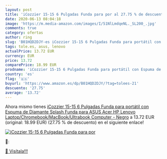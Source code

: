```yaml
---
layout: post
title: 'iCozzier 15-15 6 Pulgadas Funda para por al 27.75 % de descuento'
date: 2020-06-13 08:04:18
image: 'https://m.media-amazon.com/images/I/51NlLmdqeNL._SL200_.jpg'
comments: true
category: ofertas
author: ring
slug: 'B01HQD2DJY-es iCozzier 15-15 6 Pulgadas Funda para portátil con Espuma...'
tags: tole.es, asus, lenovo
actualPrice: 13.72 EUR
currency: EUR
price: 13.72
comparePrice: 18.99 EUR
prodname: 'iCozzier 15-15 6 Pulgadas Funda para portátil con Espuma de Diamante Splash Funda para ASUS Acer HP Lenovo Laptop/Chromebook/MacBook/Ultrabook Computer - Negro'
country: 'es'
flag: '🇪🇸'
buyurl: 'https://www.amazon.es/dp/B01HQD2DJY/?tag=tolees-21'
descuento: '27.75'
average: '13.72'
---
```


Ahora mismo tienes [iCozzier 15-15 6 Pulgadas Funda para portátil con Espuma de Diamante Splash Funda para ASUS Acer HP Lenovo Laptop/Chromebook/MacBook/Ultrabook Computer - Negro](https://www.amazon.es/dp/B01HQD2DJY/?tag=tolees-21) a 13.72 EUR (original: 18.99 EUR) (27.75 %  de descuento) en el siguiente enlace!

[![iCozzier 15-15 6 Pulgadas Funda para por](https://m.media-amazon.com/images/I/51NlLmdqeNL._SL200_.jpg)](https://www.amazon.es/dp/B01HQD2DJY/?tag=tolees-21)

🔎:


[🛒 Visítala!!!](https://www.amazon.es/dp/B01HQD2DJY/?tag=tolees-21)
